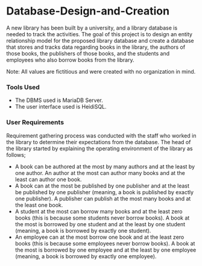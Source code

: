 # Database-Design-and-Creation
A new library has been built by a university, and a library database is needed to track the activities. The goal of this project is to design an entity relationship model for the proposed library database and create a database that stores and tracks data regarding books in the library, the authors of those books, the publishers of those books, and the students and employees who also borrow books from the library.

Note: All values are fictitious and were created with no organization in mind.

### Tools Used
- The DBMS used is MariaDB Server.
- The user interface used is HeidiSQL.

### User Requirements 
Requirement gathering process was conducted with the staff who worked in the library to determine their expectations from the database. 
The head of the library started by explaining the operating environment of the library as follows;
- A book can be authored at the most by many authors and at the least by one author. An author at the most can author many books and at the least can author one book. 
- A book can at the most be published by one publisher and at the least be published by one publisher (meaning, a book is published by exactly one publisher). A publisher can publish at the most many books and at the least one book. 
- A student at the most can borrow many books and at the least zero books (this is because some students never borrow books). A book at the most is borrowed by one student and at the least by one student (meaning, a book is borrowed by exactly one student). 
- An employee can at the most borrow one book and at the least zero books (this is because some employees never borrow books). A book at the most is borrowed by one employee and at the least by one employee (meaning, a book is borrowed by exactly one employee).

